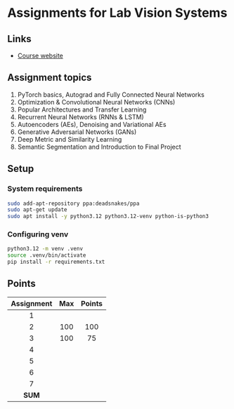 # Assignments for Lab Vision Systems

## Links

- [Course website](https://www.ais.uni-bonn.de/SS24/4308_Lab_Vision_Systems.html)

## Assignment topics

1. PyTorch basics, Autograd and Fully Connected Neural Networks
2. Optimization & Convolutional Neural Networks (CNNs)
3. Popular Architectures and Transfer Learning
4. Recurrent Neural Networks (RNNs & LSTM)
5. Autoencoders (AEs), Denoising and Variational AEs
6. Generative Adversarial Networks (GANs)
7. Deep Metric and Similarity Learning
8. Semantic Segmentation and Introduction to Final Project

## Setup

### System requirements

```bash
sudo add-apt-repository ppa:deadsnakes/ppa
sudo apt-get update
sudo apt install -y python3.12 python3.12-venv python-is-python3
```

### Configuring venv

```bash
python3.12 -m venv .venv
source .venv/bin/activate
pip install -r requirements.txt
```

## Points

| Assignment |  Max  | Points |
| :--------: | :---: | :----: |
|     1      |       |        |
|     2      |  100  |  100   |
|     3      |  100  |   75   |
|     4      |       |        |
|     5      |       |        |
|     6      |       |        |
|     7      |       |        |
|  **SUM**   |       |        |
